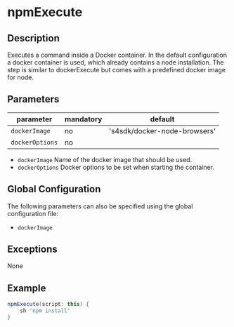 # npmExecute

## Description

Executes a command inside a Docker container. 
In the default configuration a docker container is used, which already contains a node installation.
The step is similar to dockerExecute but comes with a predefined docker image for node. 

## Parameters

| parameter            | mandatory | default                      |
| ---------------------|-----------|------------------------------|
| `dockerImage`        | no        | 's4sdk/docker-node-browsers' |
| `dockerOptions`      | no        |                              |


* `dockerImage` Name of the docker image that should be used.
* `dockerOptions` Docker options to be set when starting the container. 


## Global Configuration
The following parameters can also be specified using the global configuration file:
* `dockerImage`

## Exceptions

None

## Example

```groovy
npmExecute(script: this) {
    sh 'npm install'
}
```




